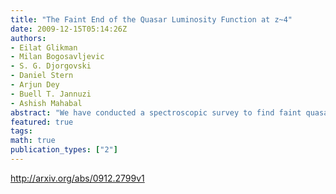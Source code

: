 ```yaml
---
title: "The Faint End of the Quasar Luminosity Function at z~4"
date: 2009-12-15T05:14:26Z
authors:
- Eilat Glikman
- Milan Bogosavljevic
- S. G. Djorgovski
- Daniel Stern
- Arjun Dey
- Buell T. Jannuzi
- Ashish Mahabal
abstract: "We have conducted a spectroscopic survey to find faint quasars (-26.0 < M_{1450} < -22.0) at redshifts z=3.8-5.2 in order to measure the faint end of the quasar luminosity function at these early times. Using available optical imaging data from portions of the NOAO Deep Wide-Field Survey and the Deep Lens Survey, we have color-selected quasar candidates in a total area of 3.76 deg^2. Thirty candidates have R <= 23 mags. We conducted spectroscopic followup for 28 of our candidates and found 23 QSOs, 21 of which are reported here for the first time, in the 3.74 < z <5.06 redshift range. We estimate our survey completeness through detailed Monte Carlo simulations and derive the first measurement of the density of quasars in this magnitude and redshift interval. We find that the binned luminosity function is somewhat affected by the K-correction used to compute the rest-frame absolute magnitude at 1450A. Considering only our R <= 23 sample, the best-fit single power-law (Phi propto L^beta) gives a faint-end slope beta = -1.6+/-0.2. If we consider our larger, but highly incomplete sample going one magnitude fainter, we measure a steeper faint-end slope -2 < beta < -2.5. In all cases, we consistently find faint-end slopes that are steeper than expected based on measurements at z ~ 3. We combine our sample with bright quasars from the Sloan Digital Sky Survey to derive parameters for a double-power-law luminosity function. Our best fit finds a bright-end slope, alpha = -2.4+/-0.2, and faint-end slope, beta = -2.3+/-0.2, without a well-constrained break luminosity. This is effectively a single power-law, with beta = -2.7+/-0.1. We use these results to place limits on the amount of ultraviolet radiation produced by quasars and find that quasars are able to ionize the intergalactic medium at these redshifts."
featured: true
tags:
math: true
publication_types: ["2"]
---
```

http://arxiv.org/abs/0912.2799v1
